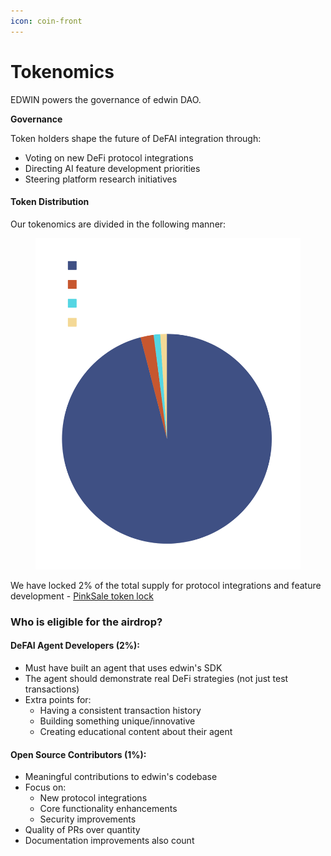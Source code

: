 ```yaml
---
icon: coin-front
---
```


# Tokenomics

EDWIN powers the governance of edwin DAO.

**Governance**

Token holders shape the future of DeFAI integration through:

* Voting on new DeFi protocol integrations
* Directing AI feature development priorities
* Steering platform research initiatives

#### Token Distribution

Our tokenomics are divided in the following manner:

<figure><img src="../.gitbook/assets/Untitled design-6.png" alt="" width="563"><figcaption></figcaption></figure>

We have locked 2% of the total supply for protocol integrations and feature development - [PinkSale token lock](https://www.pinksale.finance/solana/pinklock/record/FFJ7ZEn6nerudgG5SiqjfmEdrbF47gxJSPFGD8bTXT3y)

### Who is eligible for the airdrop?

#### DeFAI Agent Developers (2%):

* Must have built an agent that uses edwin's SDK
* The agent should demonstrate real DeFi strategies (not just test transactions)
* Extra points for:
  * Having a consistent transaction history
  * Building something unique/innovative
  * Creating educational content about their agent

#### Open Source Contributors (1%):

* Meaningful contributions to edwin's codebase
* Focus on:
  * New protocol integrations
  * Core functionality enhancements
  * Security improvements
* Quality of PRs over quantity
* Documentation improvements also count
